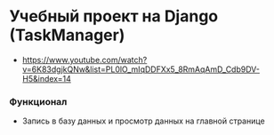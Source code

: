 # Учебный проект на Django (TaskManager)

- https://www.youtube.com/watch?v=6K83dgjkQNw&list=PL0lO_mIqDDFXx5_8RmAqAmD_Cdb9DV-H5&index=14

### Функционал
- Запись в базу данных и просмотр данных на главной странице 